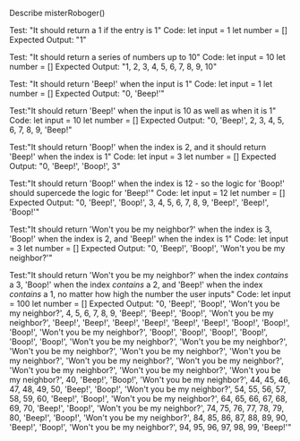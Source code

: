 Describe misterRoboger()

Test: "It should return a 1 if the entry is 1"
Code:
let input = 1
let number = []
Expected Output: "1"

Test: "It should return a series of numbers up to 10"
Code:
let input = 10
let number = []
Expected Output: "1, 2, 3, 4, 5, 6, 7, 8, 9, 10"

Test: "It should return 'Beep!' when the input is 1"
Code:
let input = 1
let number = []
Expected Output: "0, 'Beep!'" 

Test:"It should return 'Beep!' when the input is 10 as well as when it is 1"
Code:
let input = 10
let number = []
Expected Output: "0, 'Beep!', 2, 3, 4, 5, 6, 7, 8, 9, 'Beep!"

Test:"It should return 'Boop!' when the index is 2, and it should return 'Beep!' when the index is 1"
Code:
let input = 3
let number = []
Expected Output: "0, 'Beep!', 'Boop!', 3"

Test:"It should return 'Boop!' when the index is 12 - so the logic for 'Boop!' should supercede the logic for 'Beep!'"
Code:
let input = 12
let number = []
Expected Output: "0, 'Beep!', 'Boop!', 3, 4, 5, 6, 7, 8, 9, 'Beep!', 'Beep!', 'Boop!'"

Test:"It should return 'Won't you be my neighbor?' when the index is 3, 'Boop!' when the index is 2, and 'Beep!' when the index is 1" 
Code:
let input = 3
let number = []
Expected Output: "0, 'Beep!', 'Boop!', 'Won't you be my neighbor?'"

Test:"It should return 'Won't you be my neighbor?' when the index *contains* a 3, 'Boop!' when the index *contains* a 2, and 'Beep!' when the index *contains* a 1, no matter how high the number the user inputs"
Code:
let input = 100
let number = []
Expected Output: "0, 'Beep!', 'Boop!', 'Won't you be my neighbor?', 4, 5, 6, 7, 8, 9, 'Beep!', 'Beep!', 'Boop!', 'Won't you be my neighbor?', 'Beep!', 'Beep!', 'Beep!', 'Beep!', 'Beep!', 'Beep!', 'Boop!', 'Boop!', 'Boop!', 'Won't you be my neighbor?', 'Boop!', 'Boop!', 'Boop!', 'Boop!', 'Boop!', 'Boop!', 'Won't you be my neighbor?', 'Won't you be my neighbor?', 'Won't you be my neighbor?', 'Won't you be my neighbor?', 'Won't you be my neighbor?', 'Won't you be my neighbor?', 'Won't you be my neighbor?', 'Won't you be my neighbor?', 'Won't you be my neighbor?', 'Won't you be my neighbor?', 40, 'Beep!', 'Boop!', 'Won't you be my neighbor?', 44, 45, 46, 47, 48, 49, 50, 'Beep!', 'Boop!', 'Won't you be my neighbor?', 54, 55, 56, 57, 58, 59, 60, 'Beep!', 'Boop!', 'Won't you be my neighbor?', 64, 65, 66, 67, 68, 69, 70, 'Beep!', 'Boop!', 'Won't you be my neighbor?', 74, 75, 76, 77, 78, 79, 80, 'Beep!', 'Boop!', 'Won't you be my neighbor?', 84, 85, 86, 87, 88, 89, 90, 'Beep!', 'Boop!', 'Won't you be my neighbor?', 94, 95, 96, 97, 98, 99, 'Beep!'"

